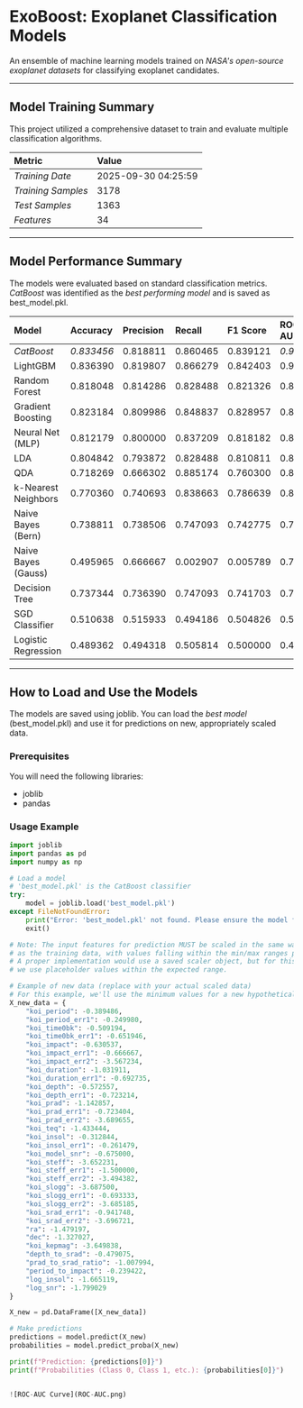 # ExoBoost: Exoplanet Classification Models

An ensemble of machine learning models trained on *NASA's open-source exoplanet datasets* for classifying exoplanet candidates.

---

## Model Training Summary

This project utilized a comprehensive dataset to train and evaluate multiple classification algorithms.

| Metric | Value |
| :--- | :--- |
| *Training Date* | 2025-09-30 04:25:59 |
| *Training Samples* | 3178 |
| *Test Samples* | 1363 |
| *Features* | 34 |

---

## Model Performance Summary

The models were evaluated based on standard classification metrics. *CatBoost* was identified as the *best performing model* and is saved as best_model.pkl.

| Model | Accuracy | Precision | Recall | F1 Score | ROC-AUC |
| :--- | :--- | :--- | :--- | :--- | :--- |
| *CatBoost* | *0.833456* | 0.818811 | 0.860465 | 0.839121 | *0.906404* |
| LightGBM | 0.836390 | 0.819807 | 0.866279 | 0.842403 | 0.905017 |
| Random Forest | 0.818048 | 0.814286 | 0.828488 | 0.821326 | 0.898789 |
| Gradient Boosting | 0.823184 | 0.809986 | 0.848837 | 0.828957 | 0.897937 |
| Neural Net (MLP) | 0.812179 | 0.800000 | 0.837209 | 0.818182 | 0.896494 |
| LDA | 0.804842 | 0.793872 | 0.828488 | 0.810811 | 0.878030 |
| QDA | 0.718269 | 0.666302 | 0.885174 | 0.760300 | 0.844830 |
| k-Nearest Neighbors | 0.770360 | 0.740693 | 0.838663 | 0.786639 | 0.840171 |
| Naive Bayes (Bern) | 0.738811 | 0.738506 | 0.747093 | 0.742775 | 0.799632 |
| Naive Bayes (Gauss) | 0.495965 | 0.666667 | 0.002907 | 0.005789 | 0.783730 |
| Decision Tree | 0.737344 | 0.736390 | 0.747093 | 0.741703 | 0.737250 |
| SGD Classifier | 0.510638 | 0.515933 | 0.494186 | 0.504826 | 0.510797 |
| Logistic Regression | 0.489362 | 0.494318 | 0.505814 | 0.500000 | 0.494447 |

---

## How to Load and Use the Models

The models are saved using joblib. You can load the *best model* (best_model.pkl) and use it for predictions on new, appropriately scaled data.

### Prerequisites

You will need the following libraries:
- joblib
- pandas

### Usage Example

```python
import joblib
import pandas as pd
import numpy as np

# Load a model
# 'best_model.pkl' is the CatBoost classifier
try:
    model = joblib.load('best_model.pkl')
except FileNotFoundError:
    print("Error: 'best_model.pkl' not found. Please ensure the model file is in the same directory.")
    exit()

# Note: The input features for prediction MUST be scaled in the same way 
# as the training data, with values falling within the min/max ranges provided below.
# A proper implementation would use a saved scaler object, but for this example,
# we use placeholder values within the expected range.

# Example of new data (replace with your actual scaled data)
# For this example, we'll use the minimum values for a new hypothetical exoplanet.
X_new_data = {
    "koi_period": -0.389486,
    "koi_period_err1": -0.249980,
    "koi_time0bk": -0.509194,
    "koi_time0bk_err1": -0.651946,
    "koi_impact": -0.630537,
    "koi_impact_err1": -0.666667,
    "koi_impact_err2": -3.567234,
    "koi_duration": -1.031911,
    "koi_duration_err1": -0.692735,
    "koi_depth": -0.572557,
    "koi_depth_err1": -0.723214,
    "koi_prad": -1.142857,
    "koi_prad_err1": -0.723404,
    "koi_prad_err2": -3.689655,
    "koi_teq": -1.433444,
    "koi_insol": -0.312844,
    "koi_insol_err1": -0.261479,
    "koi_model_snr": -0.675000,
    "koi_steff": -3.652231,
    "koi_steff_err1": -1.500000,
    "koi_steff_err2": -3.494382,
    "koi_slogg": -3.687500,
    "koi_slogg_err1": -0.693333,
    "koi_slogg_err2": -3.685185,
    "koi_srad_err1": -0.941748,
    "koi_srad_err2": -3.696721,
    "ra": -1.479197,
    "dec": -1.327027,
    "koi_kepmag": -3.649838,
    "depth_to_srad": -0.479075,
    "prad_to_srad_ratio": -1.007994,
    "period_to_impact": -0.239422,
    "log_insol": -1.665119,
    "log_snr": -1.799029
}

X_new = pd.DataFrame([X_new_data])

# Make predictions
predictions = model.predict(X_new)
probabilities = model.predict_proba(X_new)

print(f"Prediction: {predictions[0]}")
print(f"Probabilities (Class 0, Class 1, etc.): {probabilities[0]}")


![ROC-AUC Curve](ROC-AUC.png)
